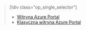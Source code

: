 > [!div class="op_single_selector"]
> * [Witryna Azure Portal](../articles/storage/storage-create-storage-account.md)
> * [Klasyczna witryna Azure Portal](../articles/storage/storage-create-storage-account-classic-portal.md)
> 
> 

